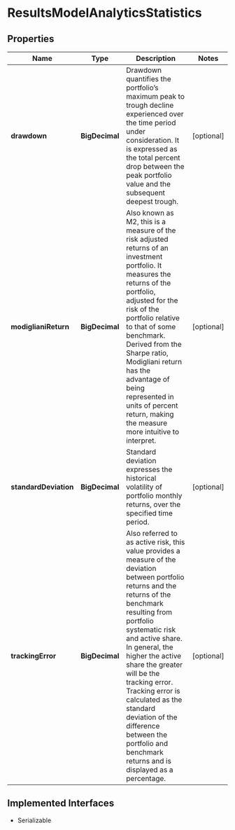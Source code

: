 

# ResultsModelAnalyticsStatistics


## Properties

Name | Type | Description | Notes
------------ | ------------- | ------------- | -------------
**drawdown** | **BigDecimal** | Drawdown quantifies the portfolio’s maximum peak to trough decline experienced over the time period under consideration. It is expressed as the total percent drop between the peak portfolio value and the subsequent deepest trough. |  [optional]
**modiglianiReturn** | **BigDecimal** | Also known as M2, this is a measure of the risk adjusted returns of an investment portfolio. It measures the returns of the portfolio, adjusted for the risk of the portfolio relative to that of some benchmark. Derived from the Sharpe ratio, Modigliani return has the advantage of being represented in units of percent return, making the measure more intuitive to interpret. |  [optional]
**standardDeviation** | **BigDecimal** | Standard deviation expresses the historical volatility of portfolio monthly returns, over the specified time period. |  [optional]
**trackingError** | **BigDecimal** | Also referred to as active risk, this value provides a measure of the deviation between portfolio returns and the returns of the benchmark resulting from portfolio systematic risk and active share. In general, the higher the active share the greater will be the tracking error. Tracking error is calculated as the standard deviation of the difference between the portfolio and benchmark returns and is displayed as a percentage. |  [optional]


## Implemented Interfaces

* Serializable


